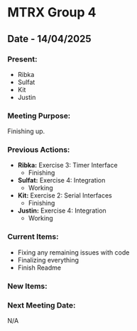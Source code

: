 # MTRX Group 4
##  Date - 14/04/2025
### Present:
- Ribka
- Sulfat
- Kit
- Justin

### Meeting Purpose:
Finishing up. 
### Previous Actions: 
- **Ribka:** Exercise 3: Timer Interface
    - Finishing
- **Sulfat:** Exercise 4: Integration
    - Working
- **Kit:** Exercise 2: Serial Interfaces
    - Finishing
- **Justin:** Exercise 4: Integration
    - Working
### Current Items:
- Fixing any remaining issues with code
- Finalizing everything
- Finish Readme
  
### New Items:
### Next Meeting Date:
N/A
